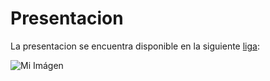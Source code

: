 # Presentacion
La presentacion se encuentra disponible en la siguiente [liga](https://www.canva.com/design/DAEvcThy0os/share/preview?token=5F8XoFXQIDz9dWqerbB0HA&role=EDITOR&utm_content=DAEvcThy0os&utm_campaign=designshare&utm_medium=link&utm_source=sharebutton):

![Mi Imágen](\requerimientos\Presentacion.jpeg)




